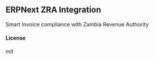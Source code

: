 ## ERPNext ZRA Integration

Smart Invoice compliance with Zambia Revenue Authority

#### License

mit